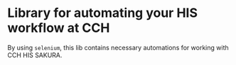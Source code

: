 # Library for automating your HIS workflow at CCH

By using `selenium`, this lib contains necessary automations for working with CCH HIS SAKURA.


